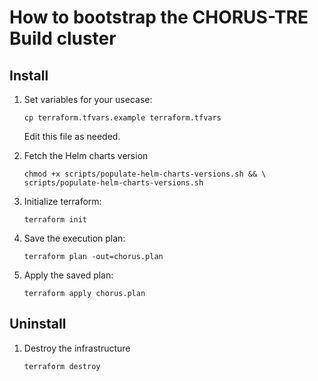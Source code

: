 # How to bootstrap the CHORUS-TRE Build cluster

## Install

1. Set variables for your usecase:

    ```
    cp terraform.tfvars.example terraform.tfvars
    ```

    Edit this file as needed.

1. Fetch the Helm charts version

    ```
    chmod +x scripts/populate-helm-charts-versions.sh && \
    scripts/populate-helm-charts-versions.sh
    ```

1. Initialize terraform:

    ```
    terraform init
    ```

1. Save the execution plan:

    ```
    terraform plan -out=chorus.plan
    ```

1. Apply the saved plan:

    ```
    terraform apply chorus.plan
    ```

## Uninstall

1. Destroy the infrastructure

    ```
    terraform destroy
    ```
